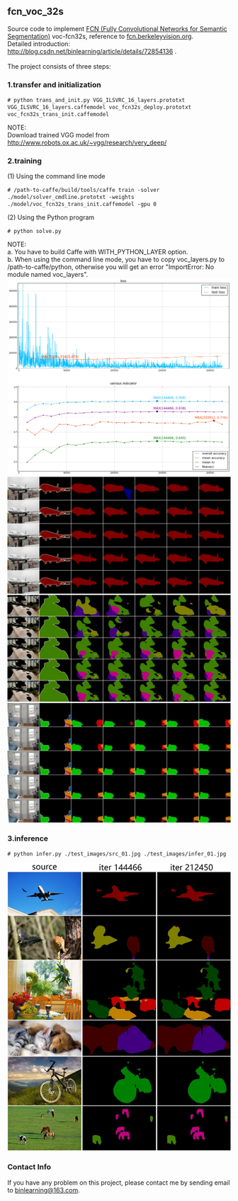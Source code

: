 ## fcn_voc_32s
Source code to implement [FCN (Fully Convolutional Networks for Semantic Segmentation)](https://arxiv.org/abs/1605.06211) voc-fcn32s, reference to [fcn.berkeleyvision.org](https://github.com/shelhamer/fcn.berkeleyvision.org). <br>
Detailed introduction: http://blog.csdn.net/binlearning/article/details/72854136 .<br>
<br>
The project consists of three steps: <br>
### 1.transfer and initialization
```
# python trans_and_init.py VGG_ILSVRC_16_layers.prototxt VGG_ILSVRC_16_layers.caffemodel voc_fcn32s_deploy.prototxt voc_fcn32s_trans_init.caffemodel
```
NOTE:<br>
Download trained VGG model from http://www.robots.ox.ac.uk/~vgg/research/very_deep/

### 2.training
(1) Using the command line mode
```
# /path-to-caffe/build/tools/caffe train -solver ./model/solver_cmdline.prototxt -weights ./model/voc_fcn32s_trans_init.caffemodel -gpu 0
```
(2) Using the Python program
```
# python solve.py
```
NOTE:<br>
a. You have to build Caffe with WITH_PYTHON_LAYER option.<br>
b. When using the command line mode, you have to copy voc_layers.py to /path-to-caffe/python, otherwise you will get an error "ImportError: No module named voc_layers".
![](doc/training.png)
![](doc/2007_000033.jpg)
![](doc/2007_000491.jpg)
![](doc/2007_009521.jpg)
### 3.inference
```
# python infer.py ./test_images/src_01.jpg ./test_images/infer_01.jpg
```
![](test_images/combine.jpg)

### Contact Info
If you have any problem on this project, please contact me by sending email to binlearning@163.com.
